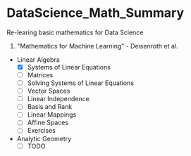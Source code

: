 # DataScience_Math_Summary
Re-learing basic mathematics for Data Science

1) "Mathematics for Machine Learning" - Deisenroth et al.
  - Linear Algebra
    - [X] Systems of Linear Equations
    - [ ] Matrices
    - [ ] Solving Systems of Linear Equations
    - [ ] Vector Spaces
    - [ ] Linear Independence
    - [ ] Basis and Rank
    - [ ] Linear Mappings
    - [ ] Affine Spaces
    - [ ] Exercises
  - Analytic Geometry
    - [ ] TODO
